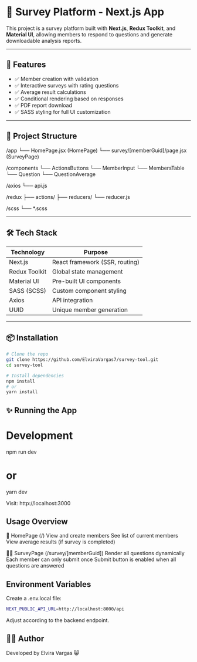 # 📝 Survey Platform - Next.js App

This project is a survey platform built with **Next.js**, **Redux Toolkit**, and **Material UI**, allowing members to respond to questions and generate downloadable analysis reports.

---

## 🚀 Features

- ✅ Member creation with validation
- ✅ Interactive surveys with rating questions
- ✅ Average result calculations
- ✅ Conditional rendering based on responses
- ✅ PDF report download
- ✅ SASS styling for full UI customization

---

## 📁 Project Structure

/app
└── HomePage.jsx (HomePage)
└── survey/[memberGuid]/page.jsx (SurveyPage)

/components
└── ActionsButtons
└── MemberInput
└── MembersTable
└── Question
└── QuestionAverage

/axios
└── api.js

/redux
├── actions/
├── reducers/
└── reducer.js

/scss
└── \*.scss

---

## 🛠 Tech Stack

| Technology    | Purpose                        |
| ------------- | ------------------------------ |
| Next.js       | React framework (SSR, routing) |
| Redux Toolkit | Global state management        |
| Material UI   | Pre-built UI components        |
| SASS (SCSS)   | Custom component styling       |
| Axios         | API integration                |
| UUID          | Unique member generation       |

---

## 📦 Installation

```bash
# Clone the repo
git clone https://github.com/ElviraVargas7/survey-tool.git
cd survey-tool

# Install dependencies
npm install
# or
yarn install
```

## ✨ Running the App

# Development

npm run dev

# or

yarn dev

Visit: http://localhost:3000

## Usage Overview

🎯 HomePage (/)
View and create members
See list of current members
View average results (if survey is completed)

🧑‍💼 SurveyPage (/survey/[memberGuid])
Render all questions dynamically
Each member can only submit once
Submit button is enabled when all questions are answered

## Environment Variables

Create a .env.local file:

```bash
NEXT_PUBLIC_API_URL=http://localhost:8000/api
```

Adjust according to the backend endpoint.

## 👨‍💻 Author

Developed by Elvira Vargas 😸
